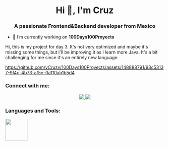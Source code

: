 <h1 align="center">Hi 👋, I'm Cruz</h1>
<h3 align="center">A passionate Frontend&Backend developer from Mexico</h3>

- 🔭 I’m currently working on **100Days100Proyects**

Hi, this is my project for day 3. It's not very optimized and maybe it's missing some things, but I'll be improving it as I learn more Java. It's a bit challenging for me since it's an entirely new language.

https://github.com/vCruzv/100Days100Proyects/assets/148888791/93c53137-9f4c-4b73-af5e-0a110ab1b5d4

<h3 align="left">Connect with me:</h3>
<div align="center">
    <a href="https://www.instagram.com/lapanteramora___/" target="_blank"/>
    <img src="https://img.shields.io/badge/Instagram-E4405F?style=for-the-badge&logo=instagram&logoColor=white"/>
    </a>
            <a href="https://www.facebook.com/profile.php?id=100074619822824" target="_blank">
                <img src="https://img.shields.io/badge/Facebook-1877F2?style=for-the-badge&logo=facebook&logoColor=white"/>
                </a>
<h3 align="left">Languages and Tools:</h3>

<img align="left" src="https://cdn.jsdelivr.net/gh/devicons/devicon/icons/java/java-original.svg" width="70px" height="70px"/>
